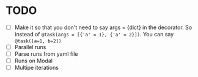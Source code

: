 # TODO
- [ ] Make it so that you don't need to say args = {dict} in the decorator.
So instead of `@task(args = [{'a' = 1}, {'a' = 2}])`. You can say
`@task([a=1, b=2])`
- [ ] Parallel runs
- [ ] Parse runs from yaml file
- [ ] Runs on Modal
- [ ] Multipe iterations
